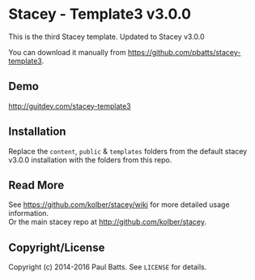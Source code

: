 # Stacey - Template3 v3.0.0

This is the third Stacey template. Updated to Stacey v3.0.0

You can download it manually from <https://github.com/pbatts/stacey-template3>.

## Demo

<http://guitdev.com/stacey-template3>

## Installation

Replace the `content`, `public` & `templates` folders from the default stacey v3.0.0 installation with the folders from this repo.

## Read More

See <https://github.com/kolber/stacey/wiki> for more detailed usage information.  
Or the main stacey repo at <http://github.com/kolber/stacey>.

## Copyright/License

Copyright (c) 2014-2016 Paul Batts. See `LICENSE` for details.
